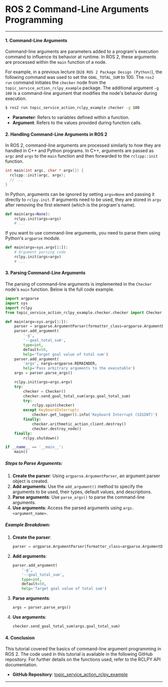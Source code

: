 
# ROS 2 Command-Line Arguments Programming

---

#### 1. Command-Line Arguments

Command-line arguments are parameters added to a program's execution command to influence its behavior at runtime. In ROS 2, these arguments are processed within the `main` function of a node.

For example, in a previous lecture (`028 ROS 2 Package Design (Python)`), the following command was used to set the `GOAL_TOTAL_SUM` to 100. The `ros2 run` command initiates the `checker` node from the `topic_service_action_rclpy_example` package. The additional argument `-g 100` is a command-line argument that modifies the node's behavior during execution.

```bash
$ ros2 run topic_service_action_rclpy_example checker -g 100
```

- **Parameter**: Refers to variables defined within a function.
- **Argument**: Refers to the values provided during function calls.

#### 2. Handling Command-Line Arguments in ROS 2

In ROS 2, command-line arguments are processed similarly to how they are handled in C++ and Python programs. In C++, arguments are passed as `argc` and `argv` to the `main` function and then forwarded to the `rclcpp::init` function.

```cpp
int main(int argc, char * argv[]) {
  rclcpp::init(argc, argv);
  // ...
}
```

In Python, arguments can be ignored by setting `args=None` and passing it directly to `rclpy.init`. If arguments need to be used, they are stored in `argv` after removing the first element (which is the program's name).

```python
def main(args=None):
    rclpy.init(args=args)
    # ...
```

If you want to use command-line arguments, you need to parse them using Python's `argparse` module.

```python
def main(argv=sys.argv[1:]):
    # Argument parsing code
    rclpy.init(args=argv)
    # ...
```

#### 3. Parsing Command-Line Arguments

The parsing of command-line arguments is implemented in the `Checker` node's `main` function. Below is the full code example.

```python
import argparse
import sys
import rclpy
from topic_service_action_rclpy_example.checker.checker import Checker

def main(argv=sys.argv[1:]):
    parser = argparse.ArgumentParser(formatter_class=argparse.ArgumentDefaultsHelpFormatter)
    parser.add_argument(
        '-g',
        '--goal_total_sum',
        type=int,
        default=50,
        help='Target goal value of total sum')
    parser.add_argument(
        'argv', nargs=argparse.REMAINDER,
        help='Pass arbitrary arguments to the executable')
    args = parser.parse_args()

    rclpy.init(args=args.argv)
    try:
        checker = Checker()
        checker.send_goal_total_sum(args.goal_total_sum)
        try:
            rclpy.spin(checker)
        except KeyboardInterrupt:
            checker.get_logger().info('Keyboard Interrupt (SIGINT)')
        finally:
            checker.arithmetic_action_client.destroy()
            checker.destroy_node()
    finally:
        rclpy.shutdown()

if __name__ == '__main__':
    main()
```

##### Steps to Parse Arguments:

1. **Create the parser**: Using `argparse.ArgumentParser`, an argument parser object is created.
2. **Add arguments**: Use the `add_argument()` method to specify the arguments to be used, their types, default values, and descriptions.
3. **Parse arguments**: Use `parse_args()` to parse the command-line arguments.
4. **Use arguments**: Access the parsed arguments using `args.<argument_name>`.

##### Example Breakdown:

1. **Create the parser**:
   ```python
   parser = argparse.ArgumentParser(formatter_class=argparse.ArgumentDefaultsHelpFormatter)
   ```

2. **Add arguments**:
   ```python
   parser.add_argument(
       '-g',
       '--goal_total_sum',
       type=int,
       default=50,
       help='Target goal value of total sum')
   ```

3. **Parse arguments**:
   ```python
   args = parser.parse_args()
   ```

4. **Use arguments**:
   ```python
   checker.send_goal_total_sum(args.goal_total_sum)
   ```

#### 4. Conclusion

This tutorial covered the basics of command-line argument programming in ROS 2. The code used in this tutorial is available in the following GitHub repository. For further details on the functions used, refer to the RCLPY API documentation.

- **GitHub Repository**: [topic_service_action_rclpy_example](https://github.com/robotpilot/ros2-seminar-examples)

---
